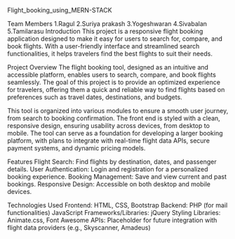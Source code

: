 Flight_booking_using_MERN-STACK

Team Members
   1.Ragul
   2.Suriya prakash
   3.Yogeshwaran
   4.Sivabalan
   5.Tamilarasu
Introduction
This project is a responsive flight booking application designed to make it easy for users to search for, compare, and book flights. With a user-friendly interface and streamlined search functionalities, it helps travelers find the best flights to suit their needs.

Project Overview
The flight booking tool, designed as an intuitive and accessible platform, enables users to search, compare, and book flights seamlessly. The goal of this project is to provide an optimized experience for travelers, offering them a quick and reliable way to find flights based on preferences such as travel dates, destinations, and budgets.

This tool is organized into various modules to ensure a smooth user journey, from search to booking confirmation. The front end is styled with a clean, responsive design, ensuring usability across devices, from desktop to mobile. The tool can serve as a foundation for developing a larger booking platform, with plans to integrate with real-time flight data APIs, secure payment systems, and dynamic pricing models.

Features
Flight Search: Find flights by destination, dates, and passenger details.
User Authentication: Login and registration for a personalized booking experience.
Booking Management: Save and view current and past bookings.
Responsive Design: Accessible on both desktop and mobile devices.

Technologies Used
Frontend: HTML, CSS, Bootstrap
Backend: PHP (for mail functionalities)
JavaScript Frameworks/Libraries: jQuery
Styling Libraries: Animate.css, Font Awesome
APIs: Placeholder for future integration with flight data providers (e.g., Skyscanner, Amadeus)
